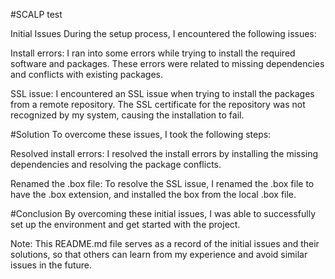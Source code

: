 #SCALP test

Initial Issues
During the setup process, I encountered the following issues:

Install errors: I ran into some errors while trying to install the required software and packages. These errors were related to missing dependencies and conflicts with existing packages.

SSL issue: I encountered an SSL issue when trying to install the packages from a remote repository. The SSL certificate for the repository was not recognized by my system, causing the installation to fail.

#Solution
To overcome these issues, I took the following steps:

Resolved install errors: I resolved the install errors by installing the missing dependencies and resolving the package conflicts.

Renamed the .box file: To resolve the SSL issue, I renamed the .box file to have the .box extension, and installed the box from the local .box file.

#Conclusion
By overcoming these initial issues, I was able to successfully set up the environment and get started with the project.

Note: This README.md file serves as a record of the initial issues and their solutions, so that others can learn from my experience and avoid similar issues in the future.
